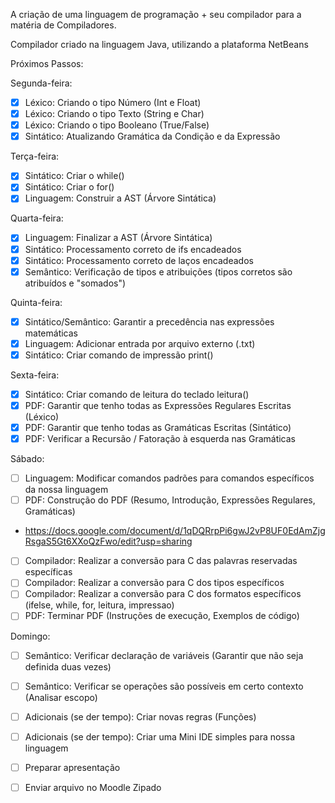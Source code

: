 A criação de uma linguagem de programação + seu compilador para a matéria de Compiladores.

Compilador criado na linguagem Java, utilizando a plataforma NetBeans

Próximos Passos:

Segunda-feira:
- [X] Léxico: Criando o tipo Número (Int e Float)
- [X] Léxico: Criando o tipo Texto (String e Char)
- [X] Léxico: Criando o tipo Booleano (True/False)
- [X] Sintático: Atualizando Gramática da Condição e da Expressão

Terça-feira:
- [X] Sintático: Criar o while()
- [X] Sintático: Criar o for()
- [X] Linguagem: Construir a AST (Árvore Sintática)

Quarta-feira:
- [X] Linguagem: Finalizar a AST (Árvore Sintática)
- [X] Sintático: Processamento correto de ifs encadeados
- [X] Sintático: Processamento correto de laços encadeados
- [X] Semântico: Verificação de tipos e atribuições (tipos corretos são atribuídos e "somados")

Quinta-feira:
- [X] Sintático/Semântico: Garantir a precedência nas expressões matemáticas
- [X] Linguagem: Adicionar entrada por arquivo externo (.txt) 
- [X] Sintático: Criar comando de impressão print()

Sexta-feira:
- [X] Sintático: Criar comando de leitura do teclado leitura()
- [X] PDF: Garantir que tenho todas as Expressões Regulares Escritas (Léxico)
- [X] PDF: Garantir que tenho todas as Gramáticas Escritas (Sintático)
- [X] PDF: Verificar a Recursão / Fatoração à esquerda nas Gramáticas

Sábado:
- [ ] Linguagem: Modificar comandos padrões para comandos específicos da nossa linguagem
- [ ] PDF: Construção do PDF (Resumo, Introdução, Expressões Regulares, Gramáticas)
- https://docs.google.com/document/d/1qDQRrpPi6gwJ2vP8UF0EdAmZjgRsgaS5Gt6XXoQzFwo/edit?usp=sharing 
- [ ] Compilador: Realizar a conversão para C das palavras reservadas específicas
- [ ] Compilador: Realizar a conversão para C dos tipos específicos
- [ ] Compilador: Realizar a conversão para C dos formatos específicos (ifelse, while, for, leitura, impressao)
- [ ] PDF: Terminar PDF (Instruções de execução, Exemplos de código) 

Domingo:
- [ ] Semântico: Verificar declaração de variáveis (Garantir que não seja definida duas vezes)
- [ ] Semântico: Verificar se operações são possíveis em certo contexto (Analisar escopo)
- [ ] Adicionais (se der tempo): Criar novas regras (Funções)
- [ ] Adicionais (se der tempo): Criar uma Mini IDE simples para nossa linguagem
- [ ] Preparar apresentação
- [ ] Enviar arquivo no Moodle Zipado



